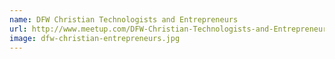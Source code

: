 ```yaml
---
name: DFW Christian Technologists and Entrepreneurs 
url: http://www.meetup.com/DFW-Christian-Technologists-and-Entrepreneurs-Meetup/
image: dfw-christian-entrepreneurs.jpg 
---
```


